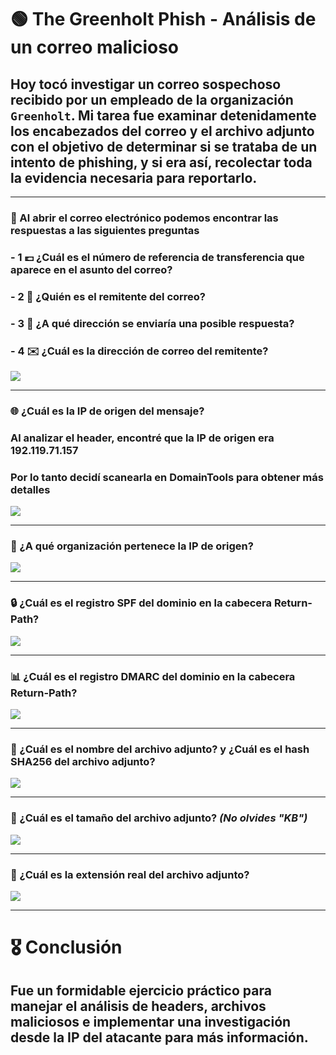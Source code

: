 # 🟢 The Greenholt Phish - Análisis de un correo malicioso

## Hoy tocó investigar un correo sospechoso recibido por un empleado de la organización `Greenholt`. Mi tarea fue examinar detenidamente los encabezados del correo y el archivo adjunto con el objetivo de determinar si se trataba de un intento de phishing, y si era así, recolectar toda la evidencia necesaria para reportarlo.
---

### 📌 Al abrir el correo electrónico podemos encontrar las respuestas a las siguientes preguntas
### - 1 💷 ¿Cuál es el número de referencia de transferencia que aparece en el asunto del correo?
### - 2 💼 ¿Quién es el remitente del correo?
### - 3 🔁 ¿A qué dirección se enviaría una posible respuesta?
### - 4 ✉️ ¿Cuál es la dirección de correo del remitente?
![](https://github.com/JoshKxng/SOC-Analyst-TryHackMe/blob/main/imagenes/The%20Greenholt%20Phish/02.png)

---
### 🌐 ¿Cuál es la IP de origen del mensaje?
### Al analizar el header, encontré que la IP de origen era 192.119.71.157
### Por lo tanto decidí scanearla en DomainTools para obtener más detalles

![](https://github.com/JoshKxng/SOC-Analyst-TryHackMe/blob/main/imagenes/The%20Greenholt%20Phish/03.png)

---

### 🏢 ¿A qué organización pertenece la IP de origen?

![](https://github.com/JoshKxng/SOC-Analyst-TryHackMe/blob/main/imagenes/The%20Greenholt%20Phish/04.png)

---

### 🔒 ¿Cuál es el registro SPF del dominio en la cabecera Return-Path?

![](https://github.com/JoshKxng/SOC-Analyst-TryHackMe/blob/main/imagenes/The%20Greenholt%20Phish/07.png)

---

### 📊 ¿Cuál es el registro DMARC del dominio en la cabecera Return-Path?

![](https://github.com/JoshKxng/SOC-Analyst-TryHackMe/blob/main/imagenes/The%20Greenholt%20Phish/08.png)

---

### 📎 ¿Cuál es el nombre del archivo adjunto? y ¿Cuál es el hash SHA256 del archivo adjunto?

![](https://github.com/JoshKxng/SOC-Analyst-TryHackMe/blob/main/imagenes/The%20Greenholt%20Phish/09.png)

---

### 🧮 ¿Cuál es el tamaño del archivo adjunto? *(No olvides "KB")*

![](https://github.com/JoshKxng/SOC-Analyst-TryHackMe/blob/main/imagenes/The%20Greenholt%20Phish/10.png)

---

### 🧩 ¿Cuál es la extensión real del archivo adjunto?

![](https://github.com/JoshKxng/SOC-Analyst-TryHackMe/blob/main/imagenes/The%20Greenholt%20Phish/11.png)

---

# 🎖️ Conclusión
## Fue un formidable ejercicio práctico para manejar el análisis de headers, archivos maliciosos e implementar una investigación desde la IP del atacante para más información.

